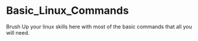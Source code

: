 # Basic_Linux_Commands
Brush Up your linux skills here with most of the basic commands that all you will need.
